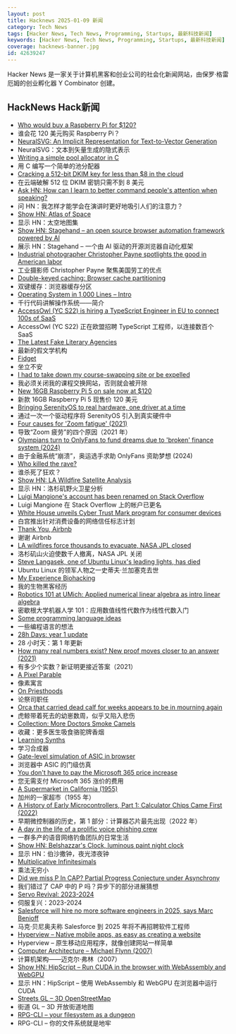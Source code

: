 ```yaml
---
layout: post
title: Hacknews 2025-01-09 新闻
category: Tech News
tags: [Hacker News, Tech News, Programming, Startups, 最新科技新闻]
keywords: [Hacker News, Tech News, Programming, Startups, 最新科技新闻]
coverage: hacknews-banner.jpg
id: 42639247
---
```


Hacker News 是一家关于计算机黑客和创业公司的社会化新闻网站，由保罗·格雷厄姆的创业孵化器 Y Combinator 创建。

## HackNews Hack新闻

- [Who would buy a Raspberry Pi for $120?](https://www.jeffgeerling.com/blog/2025/who-would-buy-raspberry-pi-120)
- 谁会花 120 美元购买 Raspberry Pi？
- [NeuralSVG: An Implicit Representation for Text-to-Vector Generation](https://sagipolaczek.github.io/NeuralSVG/)
- NeuralSVG：文本到矢量生成的隐式表示
- [Writing a simple pool allocator in C](https://8dcc.github.io/programming/pool-allocator.html)
- 用 C 编写一个简单的池分配器
- [Cracking a 512-bit DKIM key for less than $8 in the cloud](https://dmarcchecker.app/articles/crack-512-bit-dkim-rsa-key)
- 在云端破解 512 位 DKIM 密钥只需不到 8 美元
- [Ask HN: How can I learn to better command people's attention when speaking?]()
- 问 HN：我怎样才能学会在演讲时更好地吸引人们的注意力？
- [Show HN: Atlas of Space](https://atlasof.space/)
- 显示 HN：太空地图集
- [Show HN: Stagehand – an open source browser automation framework powered by AI](https://github.com/browserbase/stagehand)
- 展示 HN：Stagehand – 一个由 AI 驱动的开源浏览器自动化框架
- [Industrial photographer Christopher Payne spotlights the good in American labor](https://www.scopeofwork.net/the-honorable-parts/)
- 工业摄影师 Christopher Payne 聚焦美国劳工的优点
- [Double-keyed caching: Browser cache partitioning](https://addyosmani.com/blog/double-keyed-caching/)
- 双键缓存：浏览器​​缓存分区
- [Operating System in 1,000 Lines – Intro](https://operating-system-in-1000-lines.vercel.app/en)
- 千行代码讲解操作系统——简介
- [AccessOwl (YC S22) is hiring a TypeScript Engineer in EU to connect 100s of SaaS](https://www.ycombinator.com/companies/accessowl/jobs/cziclTH-senior-software-engineer-typescript-focus)
- AccessOwl (YC S22) 正在欧盟招聘 TypeScript 工程师，以连接数百个 SaaS
- [The Latest Fake Literary Agencies](https://writerbeware.blog/2024/08/16/the-latest-fake-literary-agencies/)
- 最新的假文学机构
- [Fidget](https://www.mattkeeter.com/projects/fidget/)
- 坐立不安
- [I had to take down my course-swapping site or be expelled](https://www.linkedin.com/posts/jdkaim_github-jdkaimhuskyswap-huskyswap-project-activity-7282609173316415488-1jdb)
- 我必须关闭我的课程交换网站，否则就会被开除
- [New 16GB Raspberry Pi 5 on sale now at $120](https://www.raspberrypi.com/news/16gb-raspberry-pi-5-on-sale-now-at-120/)
- 新款 16GB Raspberry Pi 5 现售价 120 美元
- [Bringing SerenityOS to real hardware, one driver at a time](https://sdomi.pl/weblog/23-serenityos-realhw/)
- 通过一次一个驱动程序将 SerenityOS 引入到真实硬件中
- [Four causes for 'Zoom fatigue' (2021)](https://news.stanford.edu/stories/2021/02/four-causes-zoom-fatigue-solutions)
- 导致“Zoom 疲劳”的四个原因（2021 年）
- [Olympians turn to OnlyFans to fund dreams due to 'broken' finance system (2024)](https://www.cbc.ca/sports/olympics/summer/athletics/onlyfans-alysha-newman-canada-olympics-1.7290724)
- 由于金融系统“崩溃”，奥运选手求助 OnlyFans 资助梦想 (2024)
- [Who killed the rave?](https://www.ft.com/content/2138e940-0c81-44b0-87a7-325f278413e1)
- 谁杀死了狂欢？
- [Show HN: LA Wildfire Satellite Analysis](https://github.com/xingyzt/fire)
- 显示 HN：洛杉矶野火卫星分析
- [Luigi Mangione's account has been renamed on Stack Overflow](https://substack.evancarroll.com/p/the-erasure-of-luigi-mangione)
- Luigi Mangione 在 Stack Overflow 上的帐户已更名
- [White House unveils Cyber Trust Mark program for consumer devices](https://www.nextgov.com/cybersecurity/2025/01/white-house-unveils-cyber-trust-mark-program-consumer-devices/401991/)
- 白宫推出针对消费设备的网络信任标志计划
- [Thank You, Airbnb](https://twitter.com/anammostarac/status/1876872587738833184)
- 谢谢 Airbnb
- [LA wildfires force thousands to evacuate, NASA JPL closed](https://www.theregister.com/2025/01/08/los_angeles_fires_jpl/)
- 洛杉矶山火迫使数千人撤离，NASA JPL 关闭
- [Steve Langasek, one of Ubuntu Linux's leading lights, has died](https://thenewstack.io/steve-langasek-one-of-ubuntu-linuxs-leading-lights-has-died/)
- Ubuntu Linux 的领军人物之一史蒂夫·兰加塞克去世
- [My Experience Biohacking](https://vale.rocks/posts/my-experience-biohacking)
- 我的生物黑客经历
- [Robotics 101 at UMich: Applied numerical linear algebra as intro linear algebra](https://robotics.umich.edu/academics/courses/course-offerings/rob101-fall-2020/)
- 密歇根大学机器人学 101：应用数值线性代数作为线性代数入门
- [Some programming language ideas](https://jerf.org/iri/post/2025/programming_language_ideas/)
- 一些编程语言的想法
- [28h Days: year 1 update](https://sidhion.com/blog/28h_days_update_1/)
- 28 小时天：第 1 年更新
- [How many real numbers exist? New proof moves closer to an answer (2021)](https://www.quantamagazine.org/how-many-numbers-exist-infinity-proof-moves-math-closer-to-an-answer-20210715/)
- 有多少个实数？新证明更接近答案（2021）
- [A Pixel Parable](https://olano.dev/blog/a-pixel-parable/)
- 像素寓言
- [On Priesthoods](https://www.astralcodexten.com/p/on-priesthoods)
- 论祭司职任
- [Orca that carried dead calf for weeks appears to be in mourning again](https://www.nytimes.com/2025/01/02/us/mother-orca-tahlequah-calf-dead.html)
- 虎鲸带着死去的幼崽数周，似乎又陷入悲伤
- [Collection: More Doctors Smoke Camels](https://tobacco.stanford.edu/cigarettes/doctors-smoking/more-doctors-smoke-camels/)
- 收藏：更多医生吸食骆驼牌香烟
- [Learning Synths](https://learningsynths.ableton.com)
- 学习合成器
- [Gate-level simulation of ASIC in browser](https://znah.net/tt09/)
- 浏览器中 ASIC 的门级仿真
- [You don't have to pay the Microsoft 365 price increase](https://www.consumer.org.nz/articles/you-don-t-have-to-pay-the-microsoft-365-price-increase)
- 您无需支付 Microsoft 365 涨价的费用
- [A Supermarket in California (1955)](https://www.poetryfoundation.org/poems/47660/a-supermarket-in-california)
- 加州的一家超市（1955 年）
- [A History of Early Microcontrollers, Part 1: Calculator Chips Came First (2022)](https://www.eejournal.com/article/a-history-of-early-microcontrollers-part-1-calculator-chips-came-first/)
- 早期微控制器的历史，第 1 部分：计算器芯片最先出现（2022 年）
- [A day in the life of a prolific voice phishing crew](https://krebsonsecurity.com/2025/01/a-day-in-the-life-of-a-prolific-voice-phishing-crew/)
- 一群多产的语音网络钓鱼团队的日常生活
- [Show HN: Belshazzar's Clock, luminous paint night clock](https://blog.karliner.net/projects/belshazzars-clock/)
- 显示 HN：伯沙撒钟，夜光漆夜钟
- [Multiplicative Infinitesimals](https://github.com/Ericson2314/baccumulation/blob/main/math/multiplicative-infinitesimals.md)
- 乘法无穷小
- [Did we miss P In CAP? Partial Progress Conjecture under Asynchrony](https://arxiv.org/abs/2501.00021)
- 我们错过了 CAP 中的 P 吗？异步下的部分进展猜想
- [Servo Revival: 2023-2024](https://blogs.igalia.com/mrego/servo-revival-2023-2024/)
- 伺服复兴：2023-2024
- [Salesforce will hire no more software engineers in 2025, says Marc Benioff](https://www.salesforceben.com/salesforce-will-hire-no-more-software-engineers-in-2025-says-marc-benioff/)
- 马克·贝尼奥夫称 Salesforce 到 2025 年将不再招聘软件工程师
- [Hyperview – Native mobile apps, as easy as creating a website](https://hyperview.org/)
- Hyperview – 原生移动应用程序，就像创建网站一样简单
- [Computer Architecture – Michael Flynn (2007)](https://onlinelibrary.wiley.com/doi/full/10.1002/9780470050118.ecse071)
- 计算机架构——迈克尔·弗林（2007）
- [Show HN: HipScript – Run CUDA in the browser with WebAssembly and WebGPU](https://hipscript.lights0123.com/)
- 显示 HN：HipScript – 使用 WebAssembly 和 WebGPU 在浏览器中运行 CUDA
- [Streets GL – 3D OpenStreetMap](https://streets.gl/#47.35245,8.50958,21.25,42.00,459.10)
- 街道 GL – 3D 开放街道地图
- [RPG-CLI – your filesystem as a dungeon](https://github.com/facundoolano/rpg-cli)
- RPG-CLI – 你的文件系统就是地牢

